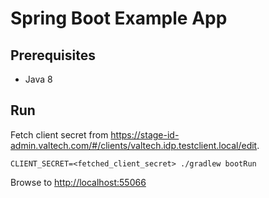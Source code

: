 # Spring Boot Example App

## Prerequisites

 * Java 8

## Run

Fetch client secret from https://stage-id-admin.valtech.com/#/clients/valtech.idp.testclient.local/edit.

```
CLIENT_SECRET=<fetched_client_secret> ./gradlew bootRun
```

Browse to [http://localhost:55066](http://localhost:55066)
